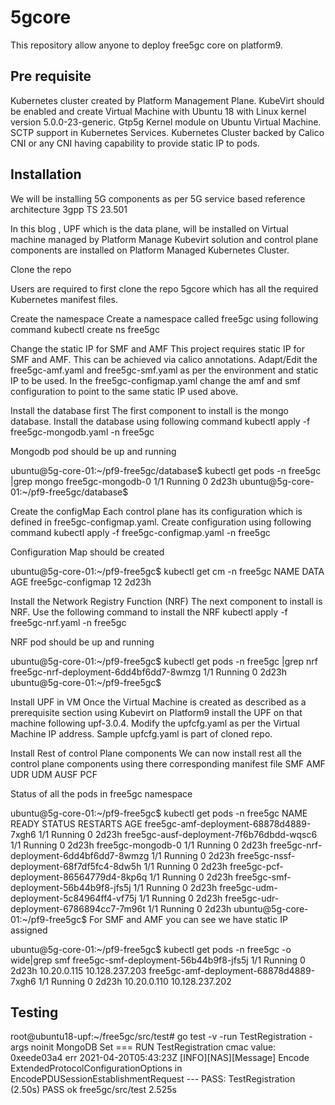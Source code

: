 # 5gcore

This repository allow anyone to deploy free5gc core on platform9.

## Pre requisite

Kubernetes cluster created by Platform Management Plane.
KubeVirt should be enabled and create Virtual Machine with Ubuntu 18 with Linux kernel version 5.0.0-23-generic.
Gtp5g Kernel module on Ubuntu Virtual Machine.
SCTP support in Kubernetes Services.
Kubernetes Cluster backed by Calico CNI or any CNI having capability to provide static IP to pods.


## Installation

We will be installing 5G components as per 5G service based reference architecture 3gpp TS 23.501


In this blog , UPF which is the data plane, will be installed on Virtual machine managed by Platform Manage Kubevirt solution and control plane components are installed on Platform Managed Kubernetes Cluster.

Clone the repo 

Users are required to first clone the repo 5gcore which has all the required Kubernetes manifest files.

Create the namespace
Create a namespace called free5gc using following command
kubectl create ns free5gc

Change the static IP for SMF and AMF
This project requires static IP for SMF and AMF. This can be achieved via calico annotations.
Adapt/Edit  the free5gc-amf.yaml and free5gc-smf.yaml as per the environment and static IP to be used.
In  the free5gc-configmap.yaml change the amf and smf configuration to point to the same static IP used above.

Install the database first
The first component to install is the mongo database. Install the database using following command
kubectl apply -f free5gc-mongodb.yaml -n free5gc

Mongodb pod should be up and running

ubuntu@5g-core-01:~/pf9-free5gc/database$ kubectl get pods -n free5gc |grep mongo
free5gc-mongodb-0                          1/1     Running   0          2d23h
ubuntu@5g-core-01:~/pf9-free5gc/database$ 

Create the configMap
Each control plane has its configuration which is defined in free5gc-configmap.yaml.
Create configuration using following command
	kubectl apply -f free5gc-configmap.yaml -n free5gc


Configuration Map should be created

ubuntu@5g-core-01:~/pf9-free5gc$ kubectl get cm -n free5gc 
NAME                DATA   AGE
free5gc-configmap   12     2d23h


Install the Network Registry Function (NRF)
The next component to install is NRF. Use the following command to install the NRF
	kubectl apply -f free5gc-nrf.yaml -n free5gc

NRF pod should be up and running

ubuntu@5g-core-01:~/pf9-free5gc$ kubectl get pods -n free5gc |grep nrf
free5gc-nrf-deployment-6dd4bf6dd7-8wmzg    1/1     Running   0          2d23h
ubuntu@5g-core-01:~/pf9-free5gc$

Install UPF in VM
Once the Virtual Machine is created as described as a prerequisite section using Kubevirt on Platform9 install the UPF on that machine following upf-3.0.4. 
Modify the upfcfg.yaml as per the Virtual Machine IP address. Sample upfcfg.yaml is part of cloned repo.

Install Rest of control Plane components
We can now install rest all the control plane components using there corresponding manifest file
SMF
AMF
UDR
UDM
AUSF
PCF

Status of all the pods in free5gc namespace

ubuntu@5g-core-01:~/pf9-free5gc$ kubectl get pods -n free5gc 
NAME                                       READY   STATUS    RESTARTS   AGE
free5gc-amf-deployment-68878d4889-7xgh6    1/1     Running   0          2d23h
free5gc-ausf-deployment-7f6b76dbdd-wqsc6   1/1     Running   0          2d23h
free5gc-mongodb-0                          1/1     Running   0          2d23h
free5gc-nrf-deployment-6dd4bf6dd7-8wmzg    1/1     Running   0          2d23h
free5gc-nssf-deployment-68f7df5fc4-8dw5h   1/1     Running   0          2d23h
free5gc-pcf-deployment-86564779d4-8kp6q    1/1     Running   0          2d23h
free5gc-smf-deployment-56b44b9f8-jfs5j     1/1     Running   0          2d23h
free5gc-udm-deployment-5c84964ff4-vf75j    1/1     Running   0          2d23h
free5gc-udr-deployment-6786894cc7-7m96t    1/1     Running   0          2d23h
ubuntu@5g-core-01:~/pf9-free5gc$ 
For SMF and AMF you can see we have static IP assigned 

ubuntu@5g-core-01:~/pf9-free5gc$ kubectl get pods -n free5gc  -o wide|grep smf
free5gc-smf-deployment-56b44b9f8-jfs5j     1/1     Running   0          2d23h   10.20.0.115   10.128.237.203   <none>           <none>
free5gc-amf-deployment-68878d4889-7xgh6    1/1     Running   0          2d23h   10.20.0.110   10.128.237.202   <none>           <none>

## Testing

root@ubuntu18-upf:~/free5gc/src/test# go test -v -run TestRegistration -args noinit
MongoDB Set
=== RUN   TestRegistration
cmac value: 0xeede03a4
err <nil>
2021-04-20T05:43:23Z [INFO][NAS][Message] Encode ExtendedProtocolConfigurationOptions in EncodePDUSessionEstablishmentRequest
--- PASS: TestRegistration (2.50s)
PASS
ok      free5gc/src/test        2.525s

